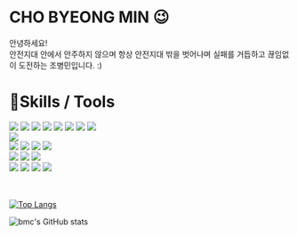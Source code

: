 # CHO BYEONG MIN 😉

안녕하세요! \
안전지대 안에서 안주하지 않으며 항상 안전지대 밖을 벗어나며 실패를 거듭하고 끊임없이 도전하는 조병민입니다. :) 

# 💪Skills / Tools

<div>
<img src="https://img.shields.io/badge/HTML5-E34F26?style=flat&logo=HTML5&logoColor=white"/>
<img src="https://img.shields.io/badge/CSS-1572B6?style=flat&logo=CSS3&logoColor=white"/>
<img src="https://img.shields.io/badge/JavaScript-F7DF1E?style=flat&logo=JavaScript&logoColor=white"/>
<img src="https://img.shields.io/badge/styled-component-DB7093?style=flat&logo=styled-components&logoColor=white"/>
<img src="https://img.shields.io/badge/Redux-764ABC?style=flat&logo=Redux&logoColor=white"/>
<img src="https://img.shields.io/badge/Axios-5A29E4?style=flat&logo=Axios&logoColor=white"/>
<img src="https://img.shields.io/badge/React Query-FF4154?style=flat&logo=React Query&logoColor=white"/>
<img src="https://img.shields.io/badge/Recoil-00CAFF?style=flat&logoColor=black"/>
 </div>
 
<div>
<!-- <img src="https://img.shields.io/badge/C-A8B9CC?style=flat&logo=C&logoColor=white"/> -->
<img src="https://img.shields.io/badge/C++-00599C?style=flat&logo=C++&logoColor=white"/>
<!-- <img src="https://img.shields.io/badge/C Sharp-239120?style=flat&logo=C Sharp&logoColor=white"/> -->
<!-- <img src="https://img.shields.io/badge/Python-3776AB?style=flat&logo=Python&logoColor=white"/> -->
</div>

<div>
<img src="https://img.shields.io/badge/Visual Studio-5C2D91?style=flat&logo=Visual Studio&logoColor=white"/>
<img src="https://img.shields.io/badge/Visual Studio Code-007ACC?style=flat&logo=Visual Studio Code&logoColor=white"/>
<img src="https://img.shields.io/badge/Unity-FFFFFF?style=flat&logo=Unity&logoColor=white"/>
  <img src="https://img.shields.io/badge/Android Studio-3DDC84?style=flat&logo=Android Studio&logoColor=white"/>
</div>
  
<div>
<img src="https://img.shields.io/badge/Photoshop-31A8FF?style=flat&logo=Adobe Photoshop&logoColor=white"/>
<img src="https://img.shields.io/badge/Illustrator-FF9A00?style=flat&logo=Adobe Illustrator&logoColor=white"/>
<img src="https://img.shields.io/badge/Premiere Pro-9999FF?style=flat&logo=Adobe Premiere Pro&logoColor=white"/>
</div>

<div>
<img src="https://img.shields.io/badge/AWS-232F3E?style=flat&logo=Amazon AWS&logoColor=white"/>
<img src="https://img.shields.io/badge/Git-F05032?style=flat&logo=Git&logoColor=white"/>
<img src="https://img.shields.io/badge/GitHub-181717?style=flat&logo=GitHub&logoColor=white"/>
<img src="https://img.shields.io/badge/Sourcetree-0052CC?style=flat&logo=Sourcetree&logoColor=white"/>
</div>
<br><br>

[![Top Langs](https://github-readme-stats.vercel.app/api/top-langs/?username=merrybmc&langs_count=8)](https://github.com/merrybmc/github-readme-stats)

![bmc's GitHub stats](https://github-readme-stats.vercel.app/api?username=merrybmc&show_icons=true&theme=radical)
<!-- 
[![Solved.ac Profile](http://mazassumnida.wtf/api/v2/generate_badge?boj=merrybmc)](https://solved.ac/merrybmc) -->
